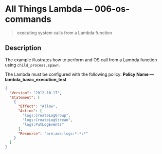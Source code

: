 # All Things Lambda &mdash; 006-os-commands
> executing system calls from a Lambda function

## Description
The example illustrates how to perform and OS call from a Lambda function using `child_process.spawn`.

The Lambda must be configured with the following policy:
**Policy Name &mdash; lambda_basic_execution_test**
```json
{
  "Version": "2012-10-17",
  "Statement": [
    {
      "Effect": "Allow",
      "Action": [
        "logs:CreateLogGroup",
        "logs:CreateLogStream",
        "logs:PutLogEvents"
      ],
      "Resource": "arn:aws:logs:*:*:*"
    }
  ]
}
```

